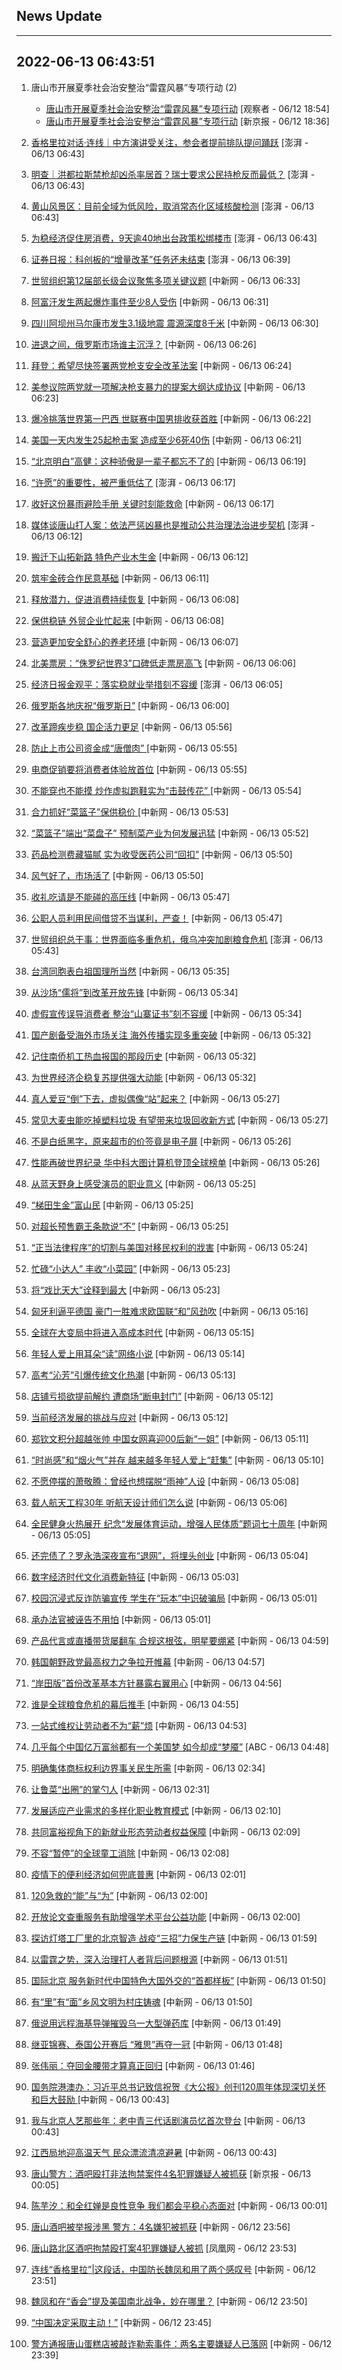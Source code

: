 ## News Update
---
2022-06-13 06:43:51
---
1. 唐山市开展夏季社会治安整治“雷霆风暴”专项行动 (2)
    +  <a target="_blank" href="https://www.guancha.cn/politics/2022_06_12_644244.shtml">唐山市开展夏季社会治安整治“雷霆风暴”专项行动</a> [观察者 - 06/12 18:54]
    +  <a target="_blank" href="https://www.bjnews.com.cn/detail-165502909214648.html">唐山市开展夏季社会治安整治“雷霆风暴”专项行动</a> [新京报 - 06/12 18:36]

2. <a target="_blank" href="https://www.thepaper.cn/newsDetail_forward_18539611">香格里拉对话·连线｜中方演讲受关注，参会者提前排队提问踊跃</a> [澎湃 - 06/13 06:43]
3. <a target="_blank" href="https://www.thepaper.cn/newsDetail_forward_18542192">明查｜洪都拉斯禁枪却凶杀率居首？瑞士要求公民持枪反而最低？</a> [澎湃 - 06/13 06:43]
4. <a target="_blank" href="https://www.thepaper.cn/newsDetail_forward_18542779">黄山风景区：目前全域为低风险，取消常态化区域核酸检测</a> [澎湃 - 06/13 06:43]
5. <a target="_blank" href="https://www.thepaper.cn/newsDetail_forward_18545685">为稳经济促住房消费，9天逾40地出台政策松绑楼市</a> [澎湃 - 06/13 06:43]
6. <a target="_blank" href="https://www.thepaper.cn/newsDetail_forward_18545684">证券日报：科创板的“增量改革”任务还未结束</a> [澎湃 - 06/13 06:39]
7. <a target="_blank" href="http://www.chinanews.com//gj/2022/06-13/9778364.shtml">世贸组织第12届部长级会议聚焦多项关键议题</a> [中新网 - 06/13 06:33]
8. <a target="_blank" href="http://www.chinanews.com//gj/2022/06-13/9778362.shtml">阿富汗发生两起爆炸事件至少8人受伤</a> [中新网 - 06/13 06:31]
9. <a target="_blank" href="http://www.chinanews.com//kong/2022/06-13/9778363.shtml">四川阿坝州马尔康市发生3.1级地震 震源深度8千米</a> [中新网 - 06/13 06:30]
10. <a target="_blank" href="http://www.chinanews.com//gj/2022/06-13/9778361.shtml">进退之间，俄罗斯市场谁主沉浮？</a> [中新网 - 06/13 06:26]
11. <a target="_blank" href="http://www.chinanews.com//gj/2022/06-13/9778360.shtml">拜登：希望尽快签署两党枪支安全改革法案</a> [中新网 - 06/13 06:24]
12. <a target="_blank" href="http://www.chinanews.com//gj/2022/06-13/9778359.shtml">美参议院两党就一项解决枪支暴力的提案大纲达成协议</a> [中新网 - 06/13 06:23]
13. <a target="_blank" href="http://www.chinanews.com//ty/2022/06-13/9778358.shtml">爆冷挑落世界第一巴西 世联赛中国男排收获首胜</a> [中新网 - 06/13 06:22]
14. <a target="_blank" href="http://www.chinanews.com//gj/2022/06-13/9778357.shtml">美国一天内发生25起枪击案 造成至少6死40伤</a> [中新网 - 06/13 06:21]
15. <a target="_blank" href="http://www.chinanews.com//sh/2022/06-13/9778356.shtml">“北京明白”高健：这种骄傲是一辈子都忘不了的</a> [中新网 - 06/13 06:19]
16. <a target="_blank" href="https://www.thepaper.cn/newsDetail_forward_18531333">“许愿”的重要性，被严重低估了</a> [澎湃 - 06/13 06:17]
17. <a target="_blank" href="http://www.chinanews.com//sh/2022/06-13/9778355.shtml">收好这份暴雨避险手册 关键时刻能救命</a> [中新网 - 06/13 06:17]
18. <a target="_blank" href="https://www.thepaper.cn/newsDetail_forward_18545683">媒体谈唐山打人案：依法严惩凶暴也是推动公共治理法治进步契机</a> [澎湃 - 06/13 06:12]
19. <a target="_blank" href="http://www.chinanews.com//cj/2022/06-13/9778354.shtml">搬迁下山拓新路 特色产业木生金</a> [中新网 - 06/13 06:12]
20. <a target="_blank" href="http://www.chinanews.com//gj/2022/06-13/9778353.shtml">筑牢金砖合作民意基础</a> [中新网 - 06/13 06:11]
21. <a target="_blank" href="http://www.chinanews.com//cj/2022/06-13/9778351.shtml">释放潜力，促进消费持续恢复</a> [中新网 - 06/13 06:08]
22. <a target="_blank" href="http://www.chinanews.com//cj/2022/06-13/9778352.shtml">保供稳链 外贸企业忙起来</a> [中新网 - 06/13 06:08]
23. <a target="_blank" href="http://www.chinanews.com//sh/2022/06-13/9778350.shtml">营造更加安全舒心的养老环境</a> [中新网 - 06/13 06:07]
24. <a target="_blank" href="http://www.chinanews.com//gj/2022/06-13/9778348.shtml">北美票房：“侏罗纪世界3”口碑低走票房高飞</a> [中新网 - 06/13 06:06]
25. <a target="_blank" href="https://www.thepaper.cn/newsDetail_forward_18545682">经济日报金观平：落实稳就业举措刻不容缓</a> [澎湃 - 06/13 06:05]
26. <a target="_blank" href="http://www.chinanews.com//gj/2022/06-13/9778349.shtml">俄罗斯各地庆祝“俄罗斯日”</a> [中新网 - 06/13 06:00]
27. <a target="_blank" href="http://www.chinanews.com//cj/2022/06-13/9778347.shtml">改革蹄疾步稳 国企活力更足</a> [中新网 - 06/13 05:56]
28. <a target="_blank" href="http://www.chinanews.com//cj/2022/06-13/9778346.shtml">防止上市公司资金成“唐僧肉” </a> [中新网 - 06/13 05:55]
29. <a target="_blank" href="http://www.chinanews.com//cj/2022/06-13/9778345.shtml">电商促销要将消费者体验放首位</a> [中新网 - 06/13 05:55]
30. <a target="_blank" href="http://www.chinanews.com//cj/2022/06-13/9778344.shtml">不能穿也不能摸 炒作虚拟跑鞋实为“击鼓传花” </a> [中新网 - 06/13 05:54]
31. <a target="_blank" href="http://www.chinanews.com//cj/2022/06-13/9778343.shtml">合力抓好“菜篮子”保供稳价 </a> [中新网 - 06/13 05:53]
32. <a target="_blank" href="http://www.chinanews.com//cj/2022/06-13/9778342.shtml">“菜篮子”端出“菜盘子” 预制菜产业为何发展迅猛</a> [中新网 - 06/13 05:52]
33. <a target="_blank" href="http://www.chinanews.com//gn/2022/06-13/9778340.shtml">药品检测费藏猫腻 实为收受医药公司“回扣”</a> [中新网 - 06/13 05:50]
34. <a target="_blank" href="http://www.chinanews.com//sh/2022/06-13/9778341.shtml">风气好了，市场活了</a> [中新网 - 06/13 05:50]
35. <a target="_blank" href="http://www.chinanews.com//gn/2022/06-13/9778339.shtml">收礼吃请是不能碰的高压线</a> [中新网 - 06/13 05:47]
36. <a target="_blank" href="http://www.chinanews.com//gn/2022/06-13/9778338.shtml">公职人员利用民间借贷不当谋利，严查！</a> [中新网 - 06/13 05:47]
37. <a target="_blank" href="https://www.thepaper.cn/newsDetail_forward_18545680">世贸组织总干事：世界面临多重危机，俄乌冲突加剧粮食危机</a> [澎湃 - 06/13 05:43]
38. <a target="_blank" href="http://www.chinanews.com//tw/2022/06-13/9778337.shtml">台湾同胞表白祖国理所当然</a> [中新网 - 06/13 05:35]
39. <a target="_blank" href="http://www.chinanews.com//hr/2022/06-13/9778336.shtml">从沙场“儒将”到改革开放先锋</a> [中新网 - 06/13 05:34]
40. <a target="_blank" href="http://www.chinanews.com//sh/2022/06-13/9778335.shtml">虚假宣传误导消费者 整治“山寨证书”刻不容缓</a> [中新网 - 06/13 05:34]
41. <a target="_blank" href="http://www.chinanews.com//cul/2022/06-13/9778332.shtml">国产剧备受海外市场关注 海外传播实现多重突破</a> [中新网 - 06/13 05:32]
42. <a target="_blank" href="http://www.chinanews.com//hr/2022/06-13/9778333.shtml">记住南侨机工热血报国的那段历史</a> [中新网 - 06/13 05:32]
43. <a target="_blank" href="http://www.chinanews.com//cj/2022/06-13/9778334.shtml">为世界经济企稳复苏提供强大动能</a> [中新网 - 06/13 05:32]
44. <a target="_blank" href="http://www.chinanews.com//yl/2022/06-13/9778330.shtml">真人爱豆“倒”下去，虚拟偶像“站”起来？</a> [中新网 - 06/13 05:27]
45. <a target="_blank" href="http://www.chinanews.com//sh/2022/06-13/9778331.shtml">常见大麦虫能吃掉塑料垃圾 有望带来垃圾回收新方式</a> [中新网 - 06/13 05:27]
46. <a target="_blank" href="http://www.chinanews.com//sh/2022/06-13/9778328.shtml">不是白纸黑字，原来超市的价签竟是电子屏</a> [中新网 - 06/13 05:26]
47. <a target="_blank" href="http://www.chinanews.com//sh/2022/06-13/9778329.shtml">性能再破世界纪录 华中科大图计算机登顶全球榜单</a> [中新网 - 06/13 05:26]
48. <a target="_blank" href="http://www.chinanews.com//cul/2022/06-13/9778326.shtml">从蓝天野身上感受演员的职业意义</a> [中新网 - 06/13 05:25]
49. <a target="_blank" href="http://www.chinanews.com//sh/2022/06-13/9778327.shtml">“梯田生金”富山民</a> [中新网 - 06/13 05:25]
50. <a target="_blank" href="http://www.chinanews.com//cj/2022/06-13/9778325.shtml">对超长预售霸王条款说“不”</a> [中新网 - 06/13 05:25]
51. <a target="_blank" href="http://www.chinanews.com//gj/2022/06-13/9778324.shtml">“正当法律程序”的切割与美国对移民权利的戕害</a> [中新网 - 06/13 05:24]
52. <a target="_blank" href="http://www.chinanews.com//sh/2022/06-13/9778323.shtml">忙碌“小达人” 丰收“小菜园”</a> [中新网 - 06/13 05:23]
53. <a target="_blank" href="http://www.chinanews.com//cul/2022/06-13/9778322.shtml">将“戏比天大”诠释到最大</a> [中新网 - 06/13 05:23]
54. <a target="_blank" href="http://www.chinanews.com//ty/2022/06-13/9778313.shtml">匈牙利逼平德国 豪门一胜难求欧国联“和”风劲吹</a> [中新网 - 06/13 05:16]
55. <a target="_blank" href="http://www.chinanews.com//cj/2022/06-13/9778310.shtml">全球在大变局中将进入高成本时代</a> [中新网 - 06/13 05:15]
56. <a target="_blank" href="http://www.chinanews.com//sh/2022/06-13/9778317.shtml">年轻人爱上用耳朵“读”网络小说</a> [中新网 - 06/13 05:14]
57. <a target="_blank" href="http://www.chinanews.com//cul/2022/06-13/9778315.shtml">高考“沁芳”引爆传统文化热潮</a> [中新网 - 06/13 05:13]
58. <a target="_blank" href="http://www.chinanews.com//sh/2022/06-13/9778316.shtml">店铺亏损欲提前解约 遭商场“断电封门”</a> [中新网 - 06/13 05:12]
59. <a target="_blank" href="http://www.chinanews.com//cj/2022/06-13/9778311.shtml">当前经济发展的挑战与应对</a> [中新网 - 06/13 05:12]
60. <a target="_blank" href="http://www.chinanews.com//ty/2022/06-13/9778312.shtml">郑钦文积分超越张帅 中国女网喜迎00后新“一姐”</a> [中新网 - 06/13 05:11]
61. <a target="_blank" href="http://www.chinanews.com//sh/2022/06-13/9778314.shtml">“时尚感”和“烟火气”并存 越来越多年轻人爱上“赶集”</a> [中新网 - 06/13 05:10]
62. <a target="_blank" href="http://www.chinanews.com//yl/2022/06-13/9778318.shtml">不愿停摆的萧敬腾：曾经也想摆脱“雨神”人设</a> [中新网 - 06/13 05:08]
63. <a target="_blank" href="http://www.chinanews.com//sh/2022/06-13/9778319.shtml">载人航天工程30年 听航天设计师们怎么说</a> [中新网 - 06/13 05:06]
64. <a target="_blank" href="http://www.chinanews.com//ty/2022/06-13/9778320.shtml">全民健身火热展开 纪念“发展体育运动，增强人民体质”题词七十周年</a> [中新网 - 06/13 05:05]
65. <a target="_blank" href="http://www.chinanews.com//cj/2022/06-13/9778321.shtml">还完债了？罗永浩深夜宣布“退网”，将埋头创业</a> [中新网 - 06/13 05:04]
66. <a target="_blank" href="http://www.chinanews.com//cj/2022/06-13/9778309.shtml">数字经济时代文化消费新特征</a> [中新网 - 06/13 05:03]
67. <a target="_blank" href="http://www.chinanews.com//sh/2022/06-13/9778307.shtml">校园沉浸式反诈防骗宣传 学生在“玩本”中识破骗局</a> [中新网 - 06/13 05:01]
68. <a target="_blank" href="http://www.chinanews.com//sh/2022/06-13/9778308.shtml">承办法官被诬告不用怕</a> [中新网 - 06/13 05:01]
69. <a target="_blank" href="http://www.chinanews.com//cj/2022/06-13/9778306.shtml">产品代言或直播带货屡翻车 合规这根弦，明星要绷紧</a> [中新网 - 06/13 04:59]
70. <a target="_blank" href="http://www.chinanews.com//gj/2022/06-13/9778305.shtml">韩国朝野政党最高权力之争拉开帷幕</a> [中新网 - 06/13 04:57]
71. <a target="_blank" href="http://www.chinanews.com//gj/2022/06-13/9778304.shtml">“岸田版”首份改革基本方针暴露右翼用心</a> [中新网 - 06/13 04:56]
72. <a target="_blank" href="http://www.chinanews.com//gj/2022/06-13/9778303.shtml">谁是全球粮食危机的幕后推手</a> [中新网 - 06/13 04:55]
73. <a target="_blank" href="http://www.chinanews.com//sh/2022/06-13/9778302.shtml">一站式维权让劳动者不为“薪”烦</a> [中新网 - 06/13 04:53]
74. <a target="_blank" href="https://www.abc.net.au/chinese/2022-06-13/chinese-billionaires-face-risk-of-losing-new-york-dream/101143774">几乎每个中国亿万富翁都有一个美国梦 如今却成“梦魇”</a> [ABC - 06/13 04:48]
75. <a target="_blank" href="http://www.chinanews.com//cj/2022/06-13/9778301.shtml">明确集体商标权利边界事关民生所需</a> [中新网 - 06/13 02:34]
76. <a target="_blank" href="http://www.chinanews.com//sh/2022/06-13/9778300.shtml">让鲁菜“出圈”的掌勺人</a> [中新网 - 06/13 02:31]
77. <a target="_blank" href="http://www.chinanews.com//sh/2022/06-13/9778299.shtml">发展适应产业需求的多样化职业教育模式</a> [中新网 - 06/13 02:10]
78. <a target="_blank" href="http://www.chinanews.com//gn/2022/06-13/9778298.shtml">共同富裕视角下的新就业形态劳动者权益保障</a> [中新网 - 06/13 02:09]
79. <a target="_blank" href="http://www.chinanews.com//gj/2022/06-13/9778297.shtml">不容“暂停”的全球童工消除</a> [中新网 - 06/13 02:08]
80. <a target="_blank" href="http://www.chinanews.com//cj/2022/06-13/9778293.shtml">疫情下的便利经济如何兜底普惠</a> [中新网 - 06/13 02:01]
81. <a target="_blank" href="http://www.chinanews.com//sh/2022/06-13/9778291.shtml">120急救的“能”与“为”</a> [中新网 - 06/13 02:00]
82. <a target="_blank" href="http://www.chinanews.com//sh/2022/06-13/9778292.shtml">开放论文查重服务有助增强学术平台公益功能</a> [中新网 - 06/13 02:00]
83. <a target="_blank" href="http://www.chinanews.com//cj/2022/06-13/9778290.shtml">探访灯塔工厂里的北京智造 战疫“三招”力保生产链</a> [中新网 - 06/13 01:59]
84. <a target="_blank" href="http://www.chinanews.com//sh/2022/06-13/9778289.shtml">以雷霆之势，深入治理打人者背后问题根源</a> [中新网 - 06/13 01:51]
85. <a target="_blank" href="http://www.chinanews.com//sh/2022/06-13/9778288.shtml">国际北京 服务新时代中国特色大国外交的“首都样板”</a> [中新网 - 06/13 01:50]
86. <a target="_blank" href="http://www.chinanews.com//sh/2022/06-13/9778287.shtml">有“里”有“面”乡风文明为村庄铸魂</a> [中新网 - 06/13 01:50]
87. <a target="_blank" href="http://www.chinanews.com//gj/2022/06-13/9778286.shtml">俄说用远程海基导弹摧毁乌一大型弹药库</a> [中新网 - 06/13 01:49]
88. <a target="_blank" href="http://www.chinanews.com//ty/2022/06-13/9778296.shtml">继亚锦赛、泰国公开赛后 “雅思”再夺一冠</a> [中新网 - 06/13 01:48]
89. <a target="_blank" href="http://www.chinanews.com//ty/2022/06-13/9778295.shtml">张伟丽：夺回金腰带才算真正回归</a> [中新网 - 06/13 01:46]
90. <a target="_blank" href="http://www.chinanews.com//ga/2022/06-13/9778294.shtml">国务院港澳办：习近平总书记致信祝贺《大公报》创刊120周年体现深切关怀和巨大鼓励 </a> [中新网 - 06/13 00:43]
91. <a target="_blank" href="http://www.chinanews.com//shipin/cns/2022/06-13/news928889.shtml">我与北京人艺那些年：老中青三代话剧演员忆首次登台</a> [中新网 - 06/13 00:43]
92. <a target="_blank" href="http://www.chinanews.com//shipin/cns-d/2022/06-13/news928888.shtml">江西局地迎高温天气 民众漂流清凉避暑</a> [中新网 - 06/13 00:43]
93. <a target="_blank" href="https://www.bjnews.com.cn/detail-165504985314881.html">唐山警方：酒吧殴打非法拘禁案件4名犯罪嫌疑人被抓获</a> [新京报 - 06/13 00:05]
94. <a target="_blank" href="http://www.chinanews.com//ty/2022/06-13/9778283.shtml">陈芋汐：和全红婵是良性竞争 我们都会平稳心态面对</a> [中新网 - 06/13 00:01]
95. <a target="_blank" href="http://www.chinanews.com//sh/2022/06-12/9778282.shtml">唐山酒吧被举报涉黑 警方：4名嫌犯被抓获</a> [中新网 - 06/12 23:56]
96. <a target="_blank" href="https://news.ifeng.com/c/8GnMWEpxBzs">唐山路北区酒吧拘禁殴打案4犯罪嫌疑人被抓</a> [凤凰网 - 06/12 23:53]
97. <a target="_blank" href="http://www.chinanews.com//gj/2022/06-12/9778281.shtml">连线“香格里拉”|这段话，中国防长魏凤和用了两个感叹号</a> [中新网 - 06/12 23:51]
98. <a target="_blank" href="http://www.chinanews.com//gj/2022/06-12/9778280.shtml">魏凤和在“香会”提及美国南北战争，妙在哪里？</a> [中新网 - 06/12 23:50]
99. <a target="_blank" href="http://www.chinanews.com//gn/2022/06-12/9778279.shtml">“中国决定采取主动！”</a> [中新网 - 06/12 23:45]
100. <a target="_blank" href="http://www.chinanews.com//gn/2022/06-12/9778278.shtml">警方通报唐山蛋糕店被敲诈勒索事件：两名主要嫌疑人已落网</a> [中新网 - 06/12 23:39]
